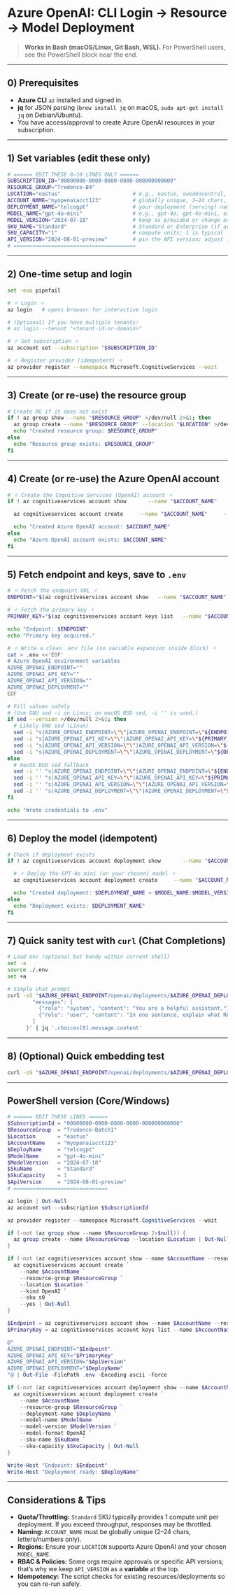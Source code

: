 # Azure OpenAI: CLI Login → Resource → Model Deployment

> **Works in Bash (macOS/Linux, Git Bash, WSL).** For PowerShell users, see the PowerShell block near the end.

---

## 0) Prerequisites

- **Azure CLI** `az` installed and signed in.
- **jq** for JSON parsing (`brew install jq` on macOS, `sudo apt-get install jq` on Debian/Ubuntu).
- You have access/approval to create Azure OpenAI resources in your subscription.

---

## 1) Set variables (edit these only)

```bash
# ====== EDIT THESE 8–10 LINES ONLY ======
SUBSCRIPTION_ID="00000000-0000-0000-0000-000000000000"
RESOURCE_GROUP="Tredence-B4"
LOCATION="eastus"                       # e.g., eastus, swedencentral, francecentral (must support Azure OpenAI)
ACCOUNT_NAME="myopenaiacct123"          # globally unique, 2–24 chars, letters/digits only
DEPLOYMENT_NAME="telcogpt"              # your deployment (serving) name
MODEL_NAME="gpt-4o-mini"                # e.g., gpt-4o, gpt-4o-mini, o3-mini, text-embedding-3-large
MODEL_VERSION="2024-07-18"              # keep as provided or change as needed
SKU_NAME="Standard"                     # Standard or Enterprise (if available to you)
SKU_CAPACITY="1"                        # compute units; 1 is typical
API_VERSION="2024-08-01-preview"        # pin the API version; adjust if your org requires a different one
# =======================================
```

---

## 2) One-time setup and login

```bash
set -euo pipefail

# ✧ Login ✧
az login   # opens browser for interactive login

# (Optional) If you have multiple tenants:
# az login --tenant "<tenant-id-or-domain>"

# ✧ Set subscription ✧
az account set --subscription "$SUBSCRIPTION_ID"

# ✧ Register provider (idempotent) ✧
az provider register --namespace Microsoft.CognitiveServices --wait
```

---

## 3) Create (or re-use) the resource group

```bash
# Create RG if it does not exist
if ! az group show --name "$RESOURCE_GROUP" >/dev/null 2>&1; then
  az group create --name "$RESOURCE_GROUP" --location "$LOCATION" >/dev/null
  echo "Created resource group: $RESOURCE_GROUP"
else
  echo "Resource group exists: $RESOURCE_GROUP"
fi
```

---

## 4) Create (or re-use) the Azure OpenAI account

```bash
# ✧ Create the Cognitive Services (OpenAI) account ✧
if ! az cognitiveservices account show       --name "$ACCOUNT_NAME"       --resource-group "$RESOURCE_GROUP" >/dev/null 2>&1; then

  az cognitiveservices account create     --name "$ACCOUNT_NAME"     --resource-group "$RESOURCE_GROUP"     --location "$LOCATION"     --kind OpenAI     --sku s0     --yes

  echo "Created Azure OpenAI account: $ACCOUNT_NAME"
else
  echo "Azure OpenAI account exists: $ACCOUNT_NAME"
fi
```

---

## 5) Fetch endpoint and keys, save to `.env`

```bash
# ✧ Fetch the endpoint URL ✧
ENDPOINT="$(az cognitiveservices account show   --name "$ACCOUNT_NAME"   --resource-group "$RESOURCE_GROUP"   --query "properties.endpoint" -o tsv)"

# ✧ Fetch the primary key ✧
PRIMARY_KEY="$(az cognitiveservices account keys list   --name "$ACCOUNT_NAME"   --resource-group "$RESOURCE_GROUP"   --query "key1" -o tsv)"

echo "Endpoint: $ENDPOINT"
echo "Primary key acquired."

# ✧ Write a clean .env file (no variable expansion inside block) ✧
cat > .env <<'EOF'
# Azure OpenAI environment variables
AZURE_OPENAI_ENDPOINT=""
AZURE_OPENAI_API_KEY=""
AZURE_OPENAI_API_VERSION=""
AZURE_OPENAI_DEPLOYMENT=""
EOF

# Fill values safely
# (Use GNU sed -i on Linux; on macOS BSD sed, -i '' is used.)
if sed --version >/dev/null 2>&1; then
  # Likely GNU sed (Linux)
  sed -i "s|AZURE_OPENAI_ENDPOINT=\"\"|AZURE_OPENAI_ENDPOINT=\"${ENDPOINT}\"|g" .env
  sed -i "s|AZURE_OPENAI_API_KEY=\"\"|AZURE_OPENAI_API_KEY=\"${PRIMARY_KEY}\"|g" .env
  sed -i "s|AZURE_OPENAI_API_VERSION=\"\"|AZURE_OPENAI_API_VERSION=\"${API_VERSION}\"|g" .env
  sed -i "s|AZURE_OPENAI_DEPLOYMENT=\"\"|AZURE_OPENAI_DEPLOYMENT=\"${DEPLOYMENT_NAME}\"|g" .env
else
  # macOS BSD sed fallback
  sed -i '' "s|AZURE_OPENAI_ENDPOINT=\"\"|AZURE_OPENAI_ENDPOINT=\"${ENDPOINT}\"|g" .env
  sed -i '' "s|AZURE_OPENAI_API_KEY=\"\"|AZURE_OPENAI_API_KEY=\"${PRIMARY_KEY}\"|g" .env
  sed -i '' "s|AZURE_OPENAI_API_VERSION=\"\"|AZURE_OPENAI_API_VERSION=\"${API_VERSION}\"|g" .env
  sed -i '' "s|AZURE_OPENAI_DEPLOYMENT=\"\"|AZURE_OPENAI_DEPLOYMENT=\"${DEPLOYMENT_NAME}\"|g" .env
fi

echo "Wrote credentials to .env"
```

---

## 6) Deploy the model (idempotent)

```bash
# Check if deployment exists
if ! az cognitiveservices account deployment show       --name "$ACCOUNT_NAME"       --resource-group "$RESOURCE_GROUP"       --deployment-name "$DEPLOYMENT_NAME" >/dev/null 2>&1; then

  # ✧ Deploy the GPT-4o mini (or your chosen) model ✧
  az cognitiveservices account deployment create     --name "$ACCOUNT_NAME"     --resource-group "$RESOURCE_GROUP"     --deployment-name "$DEPLOYMENT_NAME"     --model-name "$MODEL_NAME"     --model-version "$MODEL_VERSION"     --model-format OpenAI     --sku-name "$SKU_NAME"     --sku-capacity "$SKU_CAPACITY"

  echo "Created deployment: $DEPLOYMENT_NAME → $MODEL_NAME:$MODEL_VERSION"
else
  echo "Deployment exists: $DEPLOYMENT_NAME"
fi
```

---

## 7) Quick sanity test with `curl` (Chat Completions)

```bash
# Load env (optional but handy within current shell)
set -a
source ./.env
set +a

# Simple chat prompt
curl -sS "$AZURE_OPENAI_ENDPOINT/openai/deployments/$AZURE_OPENAI_DEPLOYMENT/chat/completions?api-version=$AZURE_OPENAI_API_VERSION"   -H "Content-Type: application/json"   -H "api-key: $AZURE_OPENAI_API_KEY"   -d '{
        "messages": [
          {"role": "system", "content": "You are a helpful assistant."},
          {"role": "user", "content": "In one sentence, explain what RAG is."}
        ]
      }' | jq '.choices[0].message.content'
```

---

## 8) (Optional) Quick embedding test

```bash
curl -sS "$AZURE_OPENAI_ENDPOINT/openai/deployments/$AZURE_OPENAI_DEPLOYMENT/embeddings?api-version=$AZURE_OPENAI_API_VERSION"   -H "Content-Type: application/json"   -H "api-key: $AZURE_OPENAI_API_KEY"   -d '{"input": "hello from azure openai"}' | jq '.data[0].embedding | length'
```

---

## PowerShell version (Core/Windows)

```powershell
# ====== EDIT THESE LINES ======
$SubscriptionId = "00000000-0000-0000-0000-000000000000"
$ResourceGroup  = "Tredence-Batch1"
$Location       = "eastus"
$AccountName    = "myopenaiacct123"
$DeployName     = "telcogpt"
$ModelName      = "gpt-4o-mini"
$ModelVersion   = "2024-07-18"
$SkuName        = "Standard"
$SkuCapacity    = 1
$ApiVersion     = "2024-08-01-preview"
# ==============================

az login | Out-Null
az account set --subscription $SubscriptionId

az provider register --namespace Microsoft.CognitiveServices --wait

if (-not (az group show --name $ResourceGroup 2>$null)) {
  az group create --name $ResourceGroup --location $Location | Out-Null
}

if (-not (az cognitiveservices account show --name $AccountName --resource-group $ResourceGroup 2>$null)) {
  az cognitiveservices account create `
    --name $AccountName `
    --resource-group $ResourceGroup `
    --location $Location `
    --kind OpenAI `
    --sku s0 `
    --yes | Out-Null
}

$Endpoint = az cognitiveservices account show --name $AccountName --resource-group $ResourceGroup --query "properties.endpoint" -o tsv
$PrimaryKey = az cognitiveservices account keys list --name $AccountName --resource-group $ResourceGroup --query "key1" -o tsv

@"
AZURE_OPENAI_ENDPOINT="$Endpoint"
AZURE_OPENAI_API_KEY="$PrimaryKey"
AZURE_OPENAI_API_VERSION="$ApiVersion"
AZURE_OPENAI_DEPLOYMENT="$DeployName"
"@ | Out-File -FilePath .env -Encoding ascii -Force

if (-not (az cognitiveservices account deployment show --name $AccountName --resource-group $ResourceGroup --deployment-name $DeployName 2>$null)) {
  az cognitiveservices account deployment create `
    --name $AccountName `
    --resource-group $ResourceGroup `
    --deployment-name $DeployName `
    --model-name $ModelName `
    --model-version $ModelVersion `
    --model-format OpenAI `
    --sku-name $SkuName `
    --sku-capacity $SkuCapacity | Out-Null
}

Write-Host "Endpoint: $Endpoint"
Write-Host "Deployment ready: $DeployName"
```

---

## Considerations & Tips

- **Quota/Throttling:** `Standard` SKU typically provides 1 compute unit per deployment. If you exceed throughput, responses may be throttled.
- **Naming:** `ACCOUNT_NAME` must be globally unique (2–24 chars, letters/numbers only).
- **Regions:** Ensure your `LOCATION` supports Azure OpenAI and your chosen `MODEL_NAME`.
- **RBAC & Policies:** Some orgs require approvals or specific API versions; that’s why we keep `API_VERSION` as a **variable** at the top.
- **Idempotency:** The script checks for existing resources/deployments so you can re-run safely.
